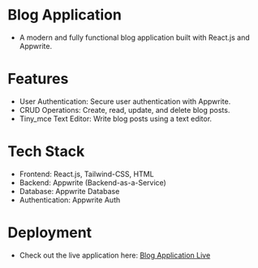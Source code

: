# Blog Application
 * A modern and fully functional blog application built with React.js and Appwrite.

# Features
 * User Authentication: Secure user authentication with Appwrite.
 * CRUD Operations: Create, read, update, and delete blog posts.
 * Tiny_mce Text Editor: Write blog posts using a  text editor.
# Tech Stack
 * Frontend: React.js, Tailwind-CSS, HTML
 * Backend: Appwrite (Backend-as-a-Service)
 * Database: Appwrite Database
 * Authentication: Appwrite Auth
 # Deployment
  *  Check out the live application here: [Blog Application Live](https://blogginapp.netlify.app/)

